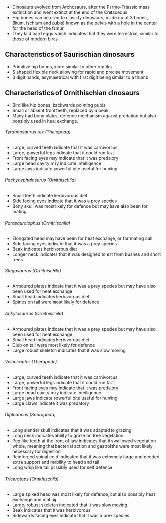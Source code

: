 - Dinosaurs evolved from Archosaurs, after the Permo-Triassic mass extinction and went extinct at the end of the Cretaceous
- Hip bones can be used to classify dinosaurs, made up of 3 bones, (llium, ischium and pubis) known as the pelvis with a hole in the center for the head of the femur
- They laid hard eggs which indicates that they were terrestrial, similar to those of modern birds
## Characteristics of Saurischian dinosaurs
- Primitive hip bones, more similar to other reptiles
- S shaped flexible neck allowing for rapid and precise movement
- 3 digit hands, asymmetrical with first digit being similar to a thumb

## Characteristics of Ornithischian dinosaurs
- Bird like hip bones, backwards pointing pubis
- Small or absent front teeth, replaced by a beak
- Many had bony plates, defence mechanism against predation but also possibly used in heat exchange.

###### Tyrannosaurus rex (Theropoda)
- Large, curved teeth indicate that it was carnivorous
- Large, powerful legs indicate that it could run fast
- Front facing eyes may indicate that it was predatory
- Large head cavity may indicate intelligence
- Large jaws indicate powerful bite useful for hunting

###### Pachycephalosurus (Ornithischila)
- Small teeth indicate herbivorous diet
- Side facing eyes indicate that it was a prey species
- Bony skull was most likely for defence but may have also been for mating

###### Parasaurolophus (Ornithischila)
- Elongated head may have been for heat exchange, or for mating call
- Side facing eyes indicate that it was a prey species
- Beak indicates herbivorous diet
- Longer neck indicates that it was designed to eat from bushes and short trees

###### Stegosaurus (Ornithischila)
- Armoured plates indicate that it was a prey species but may have also been used for heat exchange
- Small head indicates herbivorous diet
- Spines on tail were most likely for defence

###### Ankylosaurus (Ornithischila)
- Armoured plates indicate that it was a prey species but may have also been used for heat exchange
- Small head indicates herbivorous diet
- Club on tail were most likely for defence
- Large robust skeleton indicates that it was slow moving

###### Velociraptor (Theropoda)
- Large, curved teeth indicate that it was carnivorous
- Large, powerful legs indicate that it could run fast
- Front facing eyes may indicate that it was predatory
- Large head cavity may indicate intelligence
- Large jaws indicate powerful bite useful for hunting
- Large claws indicate it was predatory

###### Diplodocus (Sauropoda)
- Long slender skull indicates that it was adapted to grazing
- Long neck indicates ability to graze on tree vegetation
- Peg like teeth at the front of jaw indicates that it swallowed vegetation whole, meaning that bacterial action and gastroliths were most likely necessary for digestion
- Reinforced spinal cord indicated that it was extremely large and needed extra support and mobility to head and tail
- Long whip like tail possibly used for self defence

###### Triceratops (Ornithischila)
- Large spiked head was most likely for defence, but also possibly heat exchange and mating
- Large, robust skeleton indicated that it was slow moving
- Beak indicates that it was herbivorous
- Sidewards facing eyes indicate that it was a prey species

